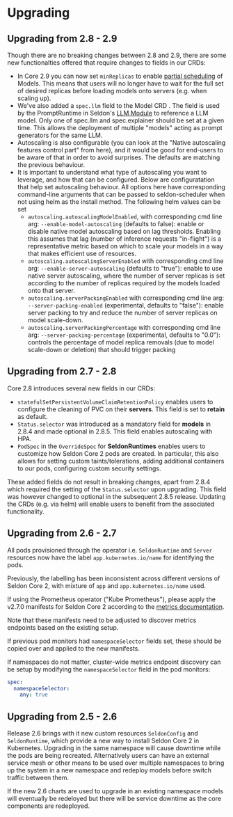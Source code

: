 # Upgrading

## Upgrading from 2.8 - 2.9 
Though there are no breaking changes between 2.8 and 2.9, there are some new functionalties offered that require changes to fields in our CRDs:
* In Core 2.9 you can now set `minReplicas` to enable [partial scheduling](models/scheduling.md#partial-scheduling) of Models. This means that users will no longer have to wait for the full set of desired replicas before loading models onto servers (e.g. when scaling up).
* We've also added a `spec.llm` field to the Model CRD . The field is used by the PromptRuntime in Seldon's [LLM Module](https://docs.seldon.ai/llm-module) to reference a LLM model. Only one of spec.llm and spec.explainer should be set at a given time. This allows the deployment of multiple "models" acting as prompt generators for the same LLM.
* Autoscaling is also configurable (you can look at the "Native autoscaling features control part" from here), and it would be good for end-users to be aware of that in order to avoid surprises. The defaults are matching the previous behaviour.
* It is important to understand what type of autoscaling you want to leverage, and how that can be configured. Below are configuratation that help set autoscaling behaviour. All options here have corresponding command-line arguments that can be passed to seldon-scheduler when not using helm as the install method. The following helm values can be set
    * `autoscaling.autoscalingModelEnabled`, with corresponding cmd line arg: `--enable-model-autoscaling` (defaults to false): enable or disable native model autoscaling based on lag thresholds. Enabling this assumes that lag (number of inference requests "in-flight") is a representative metric based on which to scale your models in a way that makes efficient use of resources.
    * `autoscaling.autoscalingServerEnabled` with corresponding cmd line arg: `--enable-server-autoscaling` (defaults to "true"): enable to use native server autoscaling, where the number of server replicas is set according to the number of replicas required by the models loaded onto that server.
    * `autoscaling.serverPackingEnabled` with corresponding cmd line arg: `--server-packing-enabled` (experimental, defaults to "false"): enable server packing to try and reduce the number of server replicas on model scale-down.
    * `autoscaling.serverPackingPercentage` with corresponding cmd line arg: `--server-packing-percentage` (experimental, defaults to "0.0"): controls the percentage of model replica removals (due to model scale-down or deletion) that should trigger packing

## Upgrading from 2.7 - 2.8

Core 2.8 introduces several new fields in our CRDs:
* `statefulSetPersistentVolumeClaimRetentionPolicy` enables users to configure the cleaning of PVC on their **servers**. This field is set to **retain** as default.
* `Status.selector` was introduced as a mandatory field for **models** in 2.8.4 and made optional in 2.8.5. This field enables autoscaling with HPA.
* `PodSpec` in the `OverrideSpec` for **SeldonRuntimes** enables users to customize how Seldon Core 2 pods are created. In particular, this also allows for setting custom taints/tolerations, adding additional containers to our pods, configuring custom security settings.

These added fields do not result in breaking changes, apart from 2.8.4 which required the setting of the `Status.selector` upon upgrading. This field was however changed to optional in the subsequent 2.8.5 release. Updating the CRDs (e.g. via helm) will enable users to benefit from the associated functionality.

## Upgrading from 2.6 - 2.7

All pods provisioned through the operator i.e. `SeldonRuntime` and `Server` resources now have the
label `app.kubernetes.io/name` for identifying the pods.

Previously, the labelling has been inconsistent across different versions of Seldon Core 2, with
mixture of `app` and `app.kubernetes.io/name` used.

If using the Prometheus operator ("Kube Prometheus"), please apply the v2.7.0 manifests for Seldon Core 2
according to the [metrics documentation](/kubernetes/metrics.md).

Note that these manifests need to be adjusted to discover metrics endpoints based on the existing setup.

If previous pod monitors had `namespaceSelector` fields set, these should be copied over and applied
to the new manifests.

If namespaces do not matter, cluster-wide metrics endpoint discovery can be setup by modifying the
`namespaceSelector` field in the pod monitors:

```yaml
spec:
  namespaceSelector:
    any: true
```

## Upgrading from 2.5 - 2.6

Release 2.6 brings with it new custom resources `SeldonConfig` and `SeldonRuntime`, which provide
a new way to install Seldon Core 2 in Kubernetes. Upgrading in the same namespace will cause downtime
while the pods are being recreated. Alternatively  users can have an external service mesh or other
means to be used over multiple namespaces to bring up the system in a new namespace and redeploy models
before switch traffic between them.

If the new 2.6 charts are used to upgrade in an existing namespace models will eventually be redeloyed but there will be service downtime as the core components are redeployed.
